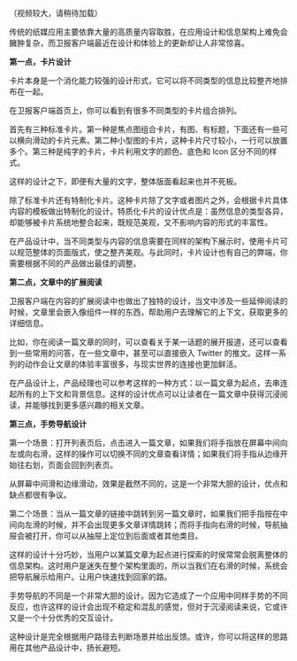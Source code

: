 （视频较大，请稍待加载）

传统的纸媒应用主要依靠大量的高质量内容取胜，在应用设计和信息架构上难免会臃肿复杂，而卫报客户端最近在设计和体验上的更新却让人非常惊喜。

**第一点，卡片设计**

卡片本身是一个消化能力较强的设计形式，它可以将不同类型的信息比较整齐地排布在一起。

在卫报客户端首页上，你可以看到有很多不同类型的卡片组合排列。

首先有三种标准卡片。第一种是焦点图组合卡片，有图、有标题，下面还有一些可以横向滑动的卡片元素。第二种小型图的卡片，这种卡片尺寸较小，一行可以放置多个。第三种是纯字的卡片，卡片利用文字的颜色、底色和 Icon 区分不同的样式。

这样的设计之下，即便有大量的文字，整体版面看起来也并不死板。

除了标准卡片还有特制化卡片。这种卡片除了文字或者图片之外，会根据卡片具体内容的模板做出特制化的设计。特质化卡片的设计优点是：虽然信息的类型各异，却能够被卡片系统地整合起来，既规范美观，又不影响内容的形式的丰富性。

在产品设计中，当不同类型与内容的信息需要在同样的架构下展示时，使用卡片可以规范整体的页面版式，使之整齐美观。与此同时，卡片设计也有自己的弊端，你需要根据不同的产品做出最佳的调整。

**第二点，文章中的扩展阅读**

卫报客户端在内容的扩展阅读中也做出了独特的设计，当文中涉及一些延伸阅读的时候，文章里会嵌入像组件一样的东西，帮助用户去理解它的上下文，获取更多的详细信息。

比如，你在阅读一篇文章的同时，可以查看关于某一话题的展开报道，还可以查看到一些常用的问答，在一些文章中，甚至可以直接嵌入 Twitter 的推文。这样一系列的动作会让文章的体验丰富很多，与现实世界的连接也更加鲜活。

在产品设计上，产品经理也可以参考这样的一种方式：以一篇文章为起点，去串连起所有的上下文和背景信息。这样的设计优点可以让读者在一篇文章中获得沉浸阅读，并能够找到更多感兴趣的相关文章。

**第三点，手势导航设计**

第一个场景：打开列表页后，点击进入一篇文章，如果我们将手指放在屏幕中间向左或向右滑，这样的操作可以切换不同的文章查看详情；如果我们将手指从边缘开始往右划，页面会回到列表页。

从屏幕中间滑和边缘滑动，效果是截然不同的，这是一个非常大胆的设计，优点和缺点都很有争议。

第二个场景：当从一篇文章的链接中跳转到另一篇文章时，如果我们把手指按在中间向左滑的时候，并不会出现更多文章详情跳转；而将手指向右滑的时候，导航抽屉会被打开，你可以从抽屉上定位到后面或者其他类目。

这样的设计十分巧妙，当用户以某篇文章为起点进行探索的时侯常常会脱离整体的信息架构。这时用户是迷失在整个架构里面的，所以当我们在右滑的时候，系统会把导航展示给用户。让用户快速找到回家的路。

手势导航的不同是一个非常大胆的设计。因为它造成了一个应用中同样手势的不同反应，也许这样的设计会出现不稳定和混乱的感觉，但对于沉浸阅读来说，它或许又是一个十分优秀的交互设计。

这种设计是完全根据用户路径去判断场景并给出反馈。或许，你可以将这样的思路用在其他产品设计中，扬长避短。